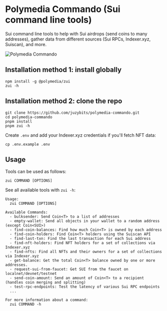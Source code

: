 # Polymedia Commando (Sui command line tools)

Sui command line tools to help with Sui airdrops (send coins to many addresses), gather data from different sources (Sui RPCs, Indexer.xyz, Suiscan), and more.

![Polymedia Commando](https://assets.polymedia.app/img/commando/open-graph.webp)

## Installation method 1: install globally

```
npm install -g @polymedia/zui
zui -h
```

## Installation method 2: clone the repo

```
git clone https://github.com/juzybits/polymedia-commando.git
cd polymedia-commando
pnpm install
pnpm zui -h
```

Create `.env` and add your Indexer.xyz credentials if you'll fetch NFT data:

```
cp .env.example .env
```

## Usage

Tools can be used as follows:

```
zui COMMAND [OPTIONS]
```

See all available tools with `zui -h`:

```
Usage:
  zui COMMAND [OPTIONS]

Available Commands:
  - bulksender: Send Coin<T> to a list of addresses
  - empty-wallet: Send all objects in your wallet to a random address (except Coin<SUI>)
  - find-coin-balances: Find how much Coin<T> is owned by each address
  - find-coin-holders: Find Coin<T> holders using the Suiscan API
  - find-last-txn: Find the last transaction for each Sui address
  - find-nft-holders: Find NFT holders for a set of collections via Indexer.xyz
  - find-nfts: Find all NFTs and their owners for a set of collections via Indexer.xyz
  - get-balance: Get the total Coin<T> balance owned by one or more addresses.
  - request-sui-from-faucet: Get SUI from the faucet on localnet/devnet/testnet
  - send-coin-amount: Send an amount of Coin<T> to a recipient (handles coin merging and splitting)
  - test-rpc-endpoints: Test the latency of various Sui RPC endpoints
  ...

For more information about a command:
  zui COMMAND -h
```

